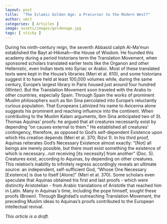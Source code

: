 ```yaml
---
layout: post
title:  "The Islamic Golden Age: a Precursor to the Modern West?"
author: umit
categories: [ Articles ]
image: assets/images/goldenage.jpg
tags: [ sticky ] 
---
```

During his ninth-century reign, the seventh Abbasid caliph Al-Ma’mun established the Bayt al-Hikmah—the House of Wisdom. He founded this academy during a period historians term the Translation Movement, when sponsored scholars translated earlier texts like the Organon and other Hellenistic, even Indian texts into Syriac or Arabic. Most of these translated texts were kept in the House’s libraries (Meri et al. 610), and some historians suggest it to have held at least 100,000 volumes while, during the same century, Europe’s largest library in Paris housed just around four hundred (Winter). But the Translation Movement soon traveled with the Arabs to other countries, especially Spain. Through Spain the works of prominent Muslim philosophers such as Ibn Sina percolated into Europe’s reluctantly curious population. That Europeans Latinized his name to Avicenna alone suggests his prominent and reaching influence into the continent. When contributing to the Muslim Kalam arguments, Ibm Sina anticipated two of St. Thomas Aquinas’ proofs: he argued that all creatures necessarily exist by depending “on causes external to them." He established all creatures’ contingency, therefore, as opposed to God’s self-dependent Existence upon which His creation depends (Meri et al. 370; Rizvi 1). In his third proof, Aquinas reiterates God’s Necessary Existence almost exactly: “[Not] all beings are merely possible, but there must exist something the existence of which is necessary...not receiving [its necessity] from another” (Doc. 5). Creatures exist, according to Aquinas, by depending on other creatures. This relation’s inability to infinitely regress accordingly reveals an ultimate source: an independent, self-sufficient God, “Whose One Necessary [Existence] is due to Itself [Alone]” (Meri et al. 370). Some scholars even speculate that Aquinas obtained his first and last proofs - which were distinctly Aristotelian - from Arabic translations of Aristotle that reached him in Latin. Many in Aquinas's time, including the pope himself, sought these proofs (Brown). Through Baghdad’s outreaching Translation Movement, the preceding Muslim ideas to Aquinas’s proofs contributed to the European intellectual revival.

*This article is a draft.*

